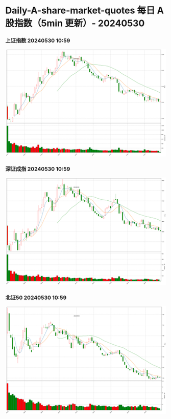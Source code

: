
# Daily-A-share-market-quotes 每日 A 股指数（5min 更新）- 20240530

### 上证指数 20240530 10:59
![](./fig/2024/5/20240530-sh000001.png)

### 深证成指 20240530 10:59
![](./fig/2024/5/20240530-sz399001.png)

### 北证50 20240530 10:59
![](./fig/2024/5/20240530-bj899050.png)

